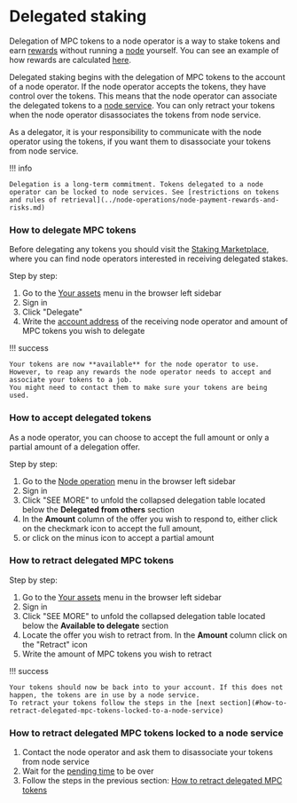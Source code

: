 # Delegated staking

Delegation of MPC tokens to a node operator is a way to stake tokens and earn [rewards](https://gitlab.com/partisiablockchain/node-operators-rewards/-/tree/main?ref_type=heads) without running
a [node](../pbc-fundamentals/dictionary.md#node) yourself. You can see an example of how rewards are calculated [here](./node-payment-rewards-and-risks.md#rewards-for-delegated-tokens).

Delegated staking begins with the delegation of MPC tokens to the account of a node operator. 
If the node operator accepts the tokens, they have control over the tokens. 
This means that the node operator can associate the delegated tokens to a [node service](../node-operations/start-running-a-node.md#which-node-should-you-run). 
You can only retract your tokens when the node operator disassociates the tokens from node service. 

As a delegator, it is your responsibility to communicate with the node operator using the tokens, 
if you want them to disassociate your tokens from node service.  

!!! info

    Delegation is a long-term commitment. Tokens delegated to a node operator can be locked to node services. See [restrictions on tokens and rules of retrieval](../node-operations/node-payment-rewards-and-risks.md)

### How to delegate MPC tokens

Before delegating any tokens you should visit the [Staking Marketplace](https://discord.com/channels/819902335567265792/1075334307821920337), where you can find node operators interested in receiving delegated stakes.

Step by step:

1. Go to the [Your assets](https://browser.partisiablockchain.com/assets) menu in the browser left sidebar
2. Sign in
3. Click "Delegate"   
4. Write the [account address](../pbc-fundamentals/dictionary.md#address) of the receiving node operator and amount of MPC tokens you wish to delegate 

!!! success 
    
    Your tokens are now **available** for the node operator to use.
    However, to reap any rewards the node operator needs to accept and associate your tokens to a job.
    You might need to contact them to make sure your tokens are being used.
    

### How to accept delegated tokens

As a node operator, you can choose to accept the full amount or only a partial amount of a delegation offer.

Step by step:

1. Go to the [Node operation](https://browser.partisiablockchain.com/node-operation) menu in the browser left sidebar
2. Sign in
3. Click "SEE MORE" to unfold the collapsed delegation table located below the **Delegated from others** section
4. In the **Amount** column of the offer you wish to respond to, either click on the checkmark icon to accept the full amount, 
5. or click on the minus icon to accept a partial amount

### How to retract delegated MPC tokens

Step by step:

1. Go to the [Your assets](https://browser.partisiablockchain.com/assets) menu in the browser left sidebar
2. Sign in
3. Click "SEE MORE" to unfold the collapsed delegation table located below the **Available to delegate** section
4. Locate the offer you wish to retract from. In the **Amount** column click on the "Retract" icon 
5. Write the amount of MPC tokens you wish to retract  

!!! success

    Your tokens should now be back into to your account. If this does not happen, the tokens are in use by a node service. 
    To retract your tokens follow the steps in the [next section](#how-to-retract-delegated-mpc-tokens-locked-to-a-node-service)

### How to retract delegated MPC tokens locked to a node service

1. Contact the node operator and ask them to disassociate your tokens from node service   
2. Wait for the [pending time](../node-operations/node-payment-rewards-and-risks.md) to be over
3. Follow the steps in the previous section: [How to retract delegated MPC tokens](#how-to-retract-delegated-mpc-tokens) 

